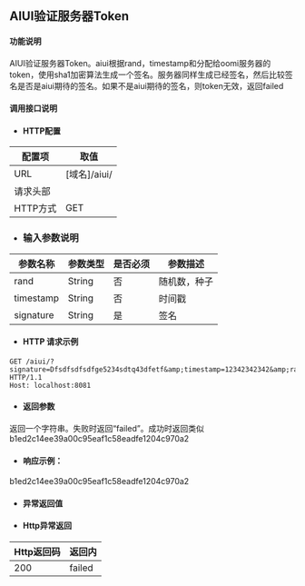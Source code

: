 ## AIUI验证服务器Token

#### 功能说明

AIUI验证服务器Token。aiui根据rand，timestamp和分配给oomi服务器的token，使用sha1加密算法生成一个签名。服务器同样生成已经签名，然后比较签名是否是aiui期待的签名。如果不是aiui期待的签名，则token无效，返回failed

#### 调用接口说明

* #### HTTP配置

| 配置项 | 取值 |
| --- | --- |
| URL | \[域名\]/aiui/ |
| 请求头部 |  |
| HTTP方式 | GET |

* ### 输入参数说明

| 参数名称 | 参数类型 | 是否必须 | 参数描述 |
| --- | --- | --- | --- |
| rand| String| 否 | 随机数，种子 |
| timestamp| String| 否 | 时间戳 |
| signature| String | 是 | 签名 |



* #### HTTP 请求示例

```
GET /aiui/?signature=Dfsdfsdfsdfge5234sdtq43dfetf&amp;timestamp=12342342342&amp;rand=dfsdf HTTP/1.1
Host: localhost:8081

```

* #### 返回参数

返回一个字符串。失败时返回“failed”。成功时返回类似b1ed2c14ee39a00c95eaf1c58eadfe1204c970a2

* #### 响应示例：

b1ed2c14ee39a00c95eaf1c58eadfe1204c970a2

* #### 异常返回值

* #### Http异常返回

| Http返回码 | 返回内| 
| --- | --- |
|200 |failed|


